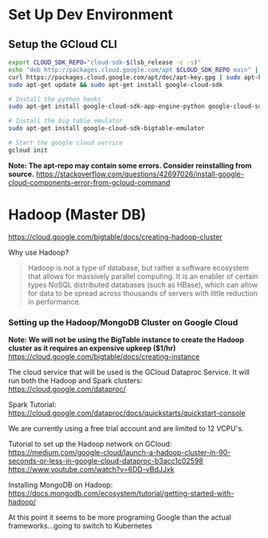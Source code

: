 # Set Up Dev Environment
## Setup the GCloud CLI
```bash
export CLOUD_SDK_REPO="cloud-sdk-$(lsb_release -c -s)"
echo "deb http://packages.cloud.google.com/apt $CLOUD_SDK_REPO main" | sudo tee -a /etc/apt/sources.list.d/google-cloud-sdk.list
curl https://packages.cloud.google.com/apt/doc/apt-key.gpg | sudo apt-key add -
sudo apt-get update && sudo apt-get install google-cloud-sdk

# Install the python hooks
sudo apt-get install google-cloud-sdk-app-engine-python google-cloud-sdk-app-engine-python-extras

# Install the big table emulator
sudo apt-get install google-cloud-sdk-bigtable-emulator

# Start the google cloud service
gcloud init
```
**Note: The apt-repo may contain some errors. Consider reinstalling from source.**
https://stackoverflow.com/questions/42697026/install-google-cloud-components-error-from-gcloud-command

# Hadoop (Master DB)
https://cloud.google.com/bigtable/docs/creating-hadoop-cluster

Why use Hadoop?
> Hadoop is not a type of database, but rather a software ecosystem that allows for massively parallel computing. It is 
an enabler of certain types NoSQL distributed databases (such as HBase), which can allow for data to be spread across 
thousands of servers with little reduction in performance.

### Setting up the Hadoop/MongoDB Cluster on Google Cloud
**Note: We will not be using the BigTable instance to create the Hadoop cluster as it requires an expensive upkeep 
($1/hr)**
https://cloud.google.com/bigtable/docs/creating-instance 

The cloud service that will be used is the GCloud Dataproc Service. It will run both the Hadoop and Spark clusters:
https://cloud.google.com/dataproc/

Spark Tutorial:
https://cloud.google.com/dataproc/docs/quickstarts/quickstart-console

We are currently using a free trial account and are limited to 12 VCPU's.

Tutorial to set up the Hadoop network on GCloud:
https://medium.com/google-cloud/launch-a-hadoop-cluster-in-90-seconds-or-less-in-google-cloud-dataproc-b3acc1c02598
https://www.youtube.com/watch?v=6DD-vBdJJxk

Installing MongoDB on Hadoop:
https://docs.mongodb.com/ecosystem/tutorial/getting-started-with-hadoop/

At this point it seems to be more programing Google than the actual frameworks...going to switch to Kubernetes